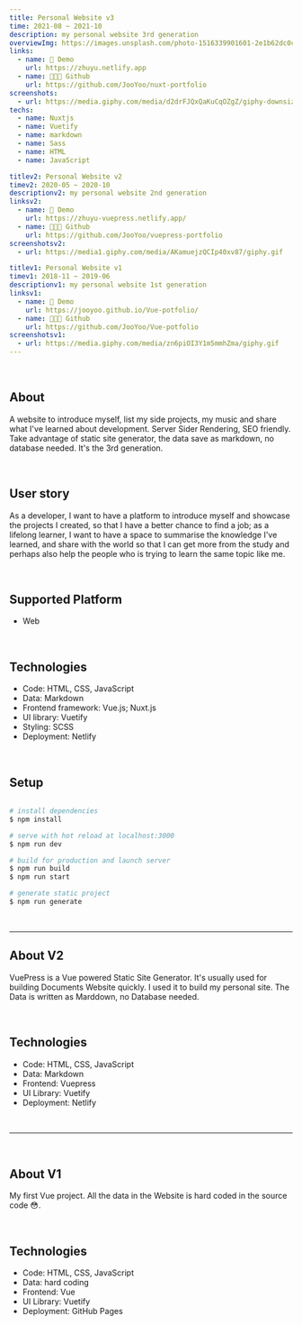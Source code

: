 ```yaml
---
title: Personal Website v3
time: 2021-08 ~ 2021-10
description: my personal website 3rd generation
overviewImg: https://images.unsplash.com/photo-1516339901601-2e1b62dc0c45?ixlib=rb-1.2.1&ixid=eyJhcHBfaWQiOjEyMDd9&auto=format&fit=crop&w=920&q=80
links:
  - name: 🚀 Demo
    url: https://zhuyu.netlify.app
  - name: 👨🏻‍💻 Github
    url: https://github.com/JooYoo/nuxt-portfolio
screenshots:
  - url: https://media.giphy.com/media/d2drFJQxQaKuCqOZgZ/giphy-downsized-large.gif
techs:
  - name: Nuxtjs
  - name: Vuetify
  - name: markdown
  - name: Sass
  - name: HTML
  - name: JavaScript

titlev2: Personal Website v2
timev2: 2020-05 ~ 2020-10
descriptionv2: my personal website 2nd generation
linksv2:
  - name: 🚀 Demo
    url: https://zhuyu-vuepress.netlify.app/
  - name: 👨🏻‍💻 Github
    url: https://github.com/JooYoo/vuepress-portfolio
screenshotsv2:
  - url: https://media1.giphy.com/media/AKamuejzQCIp40xv87/giphy.gif

titlev1: Personal Website v1
timev1: 2018-11 ~ 2019-06
descriptionv1: my personal website 1st generation
linksv1:
  - name: 🚀 Demo
    url: https://jooyoo.github.io/Vue-potfolio/
  - name: 👨🏻‍💻 Github
    url: https://github.com/JooYoo/Vue-potfolio
screenshotsv1:
  - url: https://media.giphy.com/media/zn6piOI3Y1m5mmhZma/giphy.gif
---
```


<WidgetsMdHeader :title="title" :time="time" :links="links"></WidgetsMdHeader>

<v-container>

<WidgetsMdScreenshot :screenshots="screenshots"></WidgetsMdScreenshot>

<br/>

## About

A website to introduce myself, list my side projects, my music and share what I've learned about development. Server Sider Rendering, SEO friendly. Take advantage of static site generator, the data save as markdown, no database needed. It's the 3rd generation.

<br/>

## User story

As a developer, I want to have a platform to introduce myself and showcase the projects I created, so that I have a better chance to find a job; as a lifelong learner, I want to have a space to summarise the knowledge I've learned, and share with the world so that I can get more from the study and perhaps also help the people who is trying to learn the same topic like me.

<br/>

## Supported Platform

- Web

<br/>

## Technologies

- Code: HTML, CSS, JavaScript
- Data: Markdown
- Frontend framework: Vue.js; Nuxt.js
- UI library: Vuetify
- Styling: SCSS
- Deployment: Netlify

<br/>

## Setup

```bash

# install dependencies
$ npm install

# serve with hot reload at localhost:3000
$ npm run dev

# build for production and launch server
$ npm run build
$ npm run start

# generate static project
$ npm run generate

```

<br/>

<hr>

<WidgetsMdHeader :title="titlev2" :time="timev2" :links="linksv2"></WidgetsMdHeader>

<WidgetsMdScreenshot :screenshots="screenshotsv2"></WidgetsMdScreenshot>

## About V2

VuePress is a Vue powered Static Site Generator. It's usually used for building Documents Website quickly. I used it to build my personal site. The Data is written as Marddown, no Database needed.

<br/>

## Technologies

- Code: HTML, CSS, JavaScript
- Data: Markdown
- Frontend: Vuepress
- UI Library: Vuetify
- Deployment: Netlify

<br/>

<hr>

<WidgetsMdHeader :title="titlev1" :time="timev1" :links="linksv1"></WidgetsMdHeader>

<WidgetsMdScreenshot :screenshots="screenshotsv1"></WidgetsMdScreenshot>

<br/>

## About V1

My first Vue project. All the data in the Website is hard coded in the source code 😳.

<br/>

## Technologies

- Code: HTML, CSS, JavaScript
- Data: hard coding
- Frontend: Vue
- UI Library: Vuetify
- Deployment: GitHub Pages

<br/>

</v-container>
